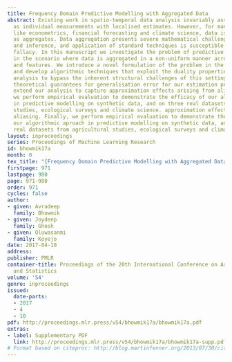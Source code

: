 ```yaml
---
title: Frequency Domain Predictive Modelling with Aggregated Data
abstract: Existing work in spatio-temporal data analysis invariably assumes data available
  as individual measurements with localised estimates. However, for many applications
  like econometrics, financial forecasting and climate science, data is often obtained
  as aggregates. Data aggregation presents severe mathematical challenges to learning
  and inference, and application of standard techniques is susceptible to ecological
  fallacy. In this manuscript we investigate the problem of predictive linear modelling
  in the scenario where data is aggregated in a non-uniform manner across targets
  and features. We introduce a novel formulation of the problem in the frequency domain,
  and develop algorithmic techniques that exploit the duality properties of Fourier
  analysis to bypass the inherent structural challenges of this setting. We provide
  theoretical guarantees for generalisation error for our estimation procedure and
  extend our analysis to capture approximation effects arising from aliasing. Finally,
  we perform empirical evaluation to demonstrate the efficacy of our algorithmic aproach
  in predictive modelling on synthetic data, and on three real datasets from agricultural
  studies, ecological surveys and climate science. approximation effects arising from
  aliasing. Finally, we perform empirical evaluation to demonstrate the efficacy of
  our algorithmic aproach in predictive modelling on synthetic data, and on three
  real datasets from agricultural studies, ecological surveys and climate science.
layout: inproceedings
series: Proceedings of Machine Learning Research
id: bhowmik17a
month: 0
tex_title: "{Frequency Domain Predictive Modelling with Aggregated Data}"
firstpage: 971
lastpage: 980
page: 971-980
order: 971
cycles: false
author:
- given: Avradeep
  family: Bhowmik
- given: Joydeep
  family: Ghosh
- given: Oluwasanmi
  family: Koyejo
date: 2017-04-10
address: 
publisher: PMLR
container-title: Proceedings of the 20th International Conference on Artificial Intelligence
  and Statistics
volume: '54'
genre: inproceedings
issued:
  date-parts:
  - 2017
  - 4
  - 10
pdf: http://proceedings.mlr.press/v54/bhowmik17a/bhowmik17a.pdf
extras:
- label: Supplementary PDF
  link: http://proceedings.mlr.press/v54/bhowmik17a/bhowmik17a-supp.pdf
# Format based on citeproc: http://blog.martinfenner.org/2013/07/30/citeproc-yaml-for-bibliographies/
---
```

